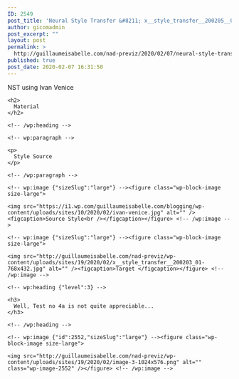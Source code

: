 ```yaml
---
ID: 2549
post_title: 'Neural Style Transfer &#8211; x__style_transfer__200205__04.py'
author: gicomadmin
post_excerpt: ""
layout: post
permalink: >
  http://guillaumeisabelle.com/nad-previz/2020/02/07/neural-style-transfer-x__style_transfer__200205__04-py/
published: true
post_date: 2020-02-07 16:31:50
---
```

<!-- wp:paragraph -->

NST using Ivan Venice

<!-- /wp:paragraph -->

<!-- wp:group -->

<div class="wp-block-group" id="x__style_transfer__200205__04">
  <div class="wp-block-group__inner-container">
    <!-- wp:heading -->
    
    <h2>
      Material
    </h2>
    
    <!-- /wp:heading -->
    
    <!-- wp:paragraph -->
    
    <p>
      Style Source
    </p>
    
    <!-- /wp:paragraph -->
    
    <!-- wp:image {"sizeSlug":"large"} --><figure class="wp-block-image size-large">
    
    <img src="https://i1.wp.com/guillaumeisabelle.com/blogging/wp-content/uploads/sites/10/2020/02/ivan-venice.jpg" alt="" /><figcaption>Source Style<br /></figcaption></figure> <!-- /wp:image -->
    
    <!-- wp:image {"sizeSlug":"large"} --><figure class="wp-block-image size-large">
    
    <img src="http://guillaumeisabelle.com/nad-previz/wp-content/uploads/sites/19/2020/02/x__style_transfer__200203_01-768x432.jpg" alt="" /><figcaption>Target </figcaption></figure> <!-- /wp:image -->
    
    <!-- wp:heading {"level":3} -->
    
    <h3>
      Well, Test no 4a is not quite appreciable...
    </h3>
    
    <!-- /wp:heading -->
    
    <!-- wp:image {"id":2552,"sizeSlug":"large"} --><figure class="wp-block-image size-large">
    
    <img src="http://guillaumeisabelle.com/nad-previz/wp-content/uploads/sites/19/2020/02/image-3-1024x576.png" alt="" class="wp-image-2552" /></figure> <!-- /wp:image -->
  </div>
</div>

<!-- /wp:group -->

<!-- wp:paragraph -->



<!-- /wp:paragraph -->